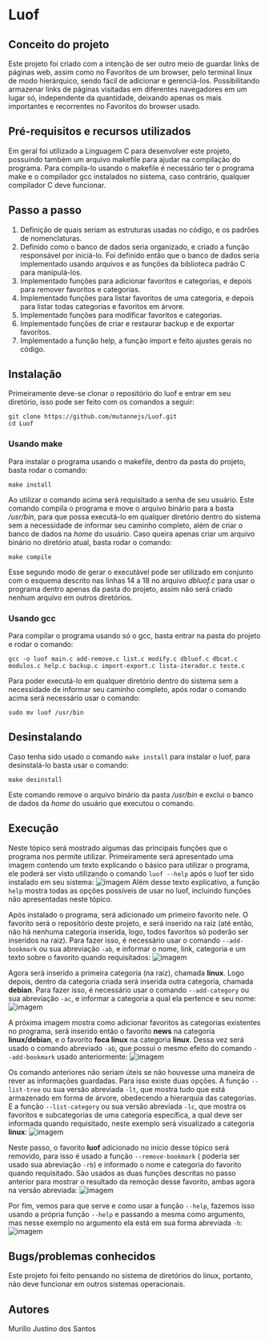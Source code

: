 # Luof

## Conceito do projeto

Este projeto foi criado com a intenção de ser outro meio de guardar links de páginas web,
 assim como no Favoritos de um browser, pelo terminal linux de modo hierárquico, sendo
 fácil de adicionar e gerenciá-los. Possibilitando armazenar links de páginas visitadas
 em diferentes navegadores em um lugar só, independente da quantidade, deixando apenas os
 mais importantes e recorrentes no Favoritos do browser usado.

## Pré-requisitos e recursos utilizados

Em geral foi utilizado a Linguagem C para desenvolver este projeto, possuindo também um
 arquivo makefile para ajudar na compilação do programa. Para compila-lo usando o makefile
 é necessário ter o programa make e o compilador gcc instalados no sistema, caso contrário, 
 qualquer compilador C deve funcionar.

## Passo a passo

1. Definição de quais seriam as estruturas usadas no código, e os padrões de nomenclaturas.
2. Definido como o banco de dados seria organizado, e criado a função responsável por
 iniciá-lo. Foi definido então que o banco de dados seria implementado usando arquivos e
 as funções da biblioteca padrão C para manipulá-los.
3. Implementado funções para adicionar favoritos e categorias, e depois para remover
 favoritos e categorias.
4. Implementado funções para listar favoritos de uma categoria, e depois para listar todas
categorias e favoritos em árvore.
5. Implementado funções para modificar favoritos e categorias.
6. Implementado funções de criar e restaurar backup e de exportar favoritos.
7. Implementado a função help, a função import e feito ajustes gerais no código.

## Instalação

Primeiramente deve-se clonar o repositório do luof e entrar em seu diretório, isso pode ser feito
 com os comandos a seguir:
```
git clone https://github.com/mutannejs/Luof.git
cd Luof
```

### Usando make
Para instalar o programa usando o makefile, dentro da pasta do projeto, basta rodar o comando:
```
make install
```
Ao utilizar o comando acima será requisitado a senha de seu usuário. Este comando compila o
 programa e move o arquivo binário para a basta _/usr/bin_, para que possa executá-lo em
 qualquer diretório dentro do sistema sem a necessidade de informar seu caminho completo,
 além de criar o banco de dados na _home_ do usuário. Caso queira apenas criar um arquivo
 binário no diretório atual, basta rodar o comando:
```
make compile
```
Esse segundo modo de gerar o executável pode ser utilizado em conjunto com o esquema descrito
 nas linhas 14 a 18 no arquivo _dbluof.c_ para usar o programa dentro apenas da pasta do projeto,
 assim não será criado nenhum arquivo em outros diretórios.

### Usando gcc
Para compilar o programa usando só o gcc, basta entrar na pasta do projeto e rodar o comando:
```
gcc -o luof main.c add-remove.c list.c modify.c dbluof.c dbcat.c modulos.c help.c backup.c import-export.c lista-iterador.c teste.c
```
Para poder executá-lo em qualquer diretório dentro do sistema sem a necessidade de informar
 seu caminho completo, após rodar o comando acima será necessário usar o comando:
```
sudo mv luof /usr/bin
```

## Desinstalando

Caso tenha sido usado o comando `make install` para instalar o luof, para desinstalá-lo basta usar o comando:
```
make desinstall
```
Este comando remove o arquivo binário da pasta _/usr/bin_ e exclui o banco de dados da _home_ do usuário
 que executou o comando.

## Execução

Neste tópico será mostrado algumas das principais funções que o programa nos permite utilizar. Primeiramente
 será apresentado uma imagem contendo um texto explicando o básico para utilizar o programa, ele poderá ser
 visto utilizando o comando `luof --help` após o luof ter sido instalado em seu sistema:
![imagem](https://github.com/mutannejs/Luof/blob/master/imagens/img00.png)
Além desse texto explicativo, a função `help` mostra todas as opções possíveis de usar no luof, incluindo
 funções não apresentadas neste tópico.

Após instalado o programa, será adicionado um primeiro favorito nele. O favorito será o repositório deste
 projeto, e será inserido na raiz (até então, não há nenhuma categoria inserida, logo, todos favoritos só
 poderão ser inseridos na raiz). Para fazer isso, é necessário usar o comando `--add-bookmark` ou sua
 abreviação `-ab`, e informar o nome, link, categoria e um texto sobre o favorito quando requisitados:
![imagem](https://github.com/mutannejs/Luof/blob/master/imagens/img01.png)

Agora será inserido a primeira categoria (na raiz), chamada **linux**. Logo depois, dentro da categoria criada
 será inserida outra categoria, chamada **debian**. Para fazer isso, é necessário usar o comando
 `--add-category` ou sua abreviação `-ac`, e informar a categoria a qual ela pertence e seu nome:
![imagem](https://github.com/mutannejs/Luof/blob/master/imagens/img02.png)

A próxima imagem mostra como adicionar favoritos às categorias existentes no programa, será inserido então
 o favorito **news** na categoria **linux/debian**, e o favorito **foca linux** na categoria **linux**.
 Dessa vez será usado o comando abreviado `-ab`, que possui o mesmo efeito do comando `--add-bookmark`
 usado anteriormente:
![imagem](https://github.com/mutannejs/Luof/blob/master/imagens/img03.png)

Os comando anteriores não seriam úteis se não houvesse uma maneira de rever as informações guardadas. Para
 isso existe duas opções. A função `--list-tree` ou sua versão abreviada `-lt`, que mostra tudo que
 está armazenado em forma de árvore, obedecendo a hierarquia das categorias. E a função `--list-category`
 ou sua versão abreviada `-lc`, que mostra os favoritos e subcategorias de uma categoria específica, a
 qual deve ser informada quando requisitado, neste exemplo será visualizado a categoria **linux**:
![imagem](https://github.com/mutannejs/Luof/blob/master/imagens/img04.png)

Neste passo, o favorito **luof** adicionado no início desse tópico será removido, para isso é usado a função
 `--remove-bookmark` ( poderia ser usado sua abreviação `-rb`) e informado o nome e categoria do favorito
 quando requisitado. São usados as duas funções descritas no passo anterior para mostrar o resultado da
 remoção desse favorito, ambas agora na versão abreviada:
![imagem](https://github.com/mutannejs/Luof/blob/master/imagens/img05.png)

Por fim, vemos para que serve e como usar a função `--help`, fazemos isso usando a própria função `--help` e
 passando a mesma como argumento, mas nesse exemplo no argumento ela está em sua forma abreviada `-h`:
![imagem](https://github.com/mutannejs/Luof/blob/master/imagens/img06.png)

## Bugs/problemas conhecidos

Este projeto foi feito pensando no sistema de diretórios do linux, portanto, não deve
funcionar em outros sistemas operacionais.

## Autores

Murillo Justino dos Santos
